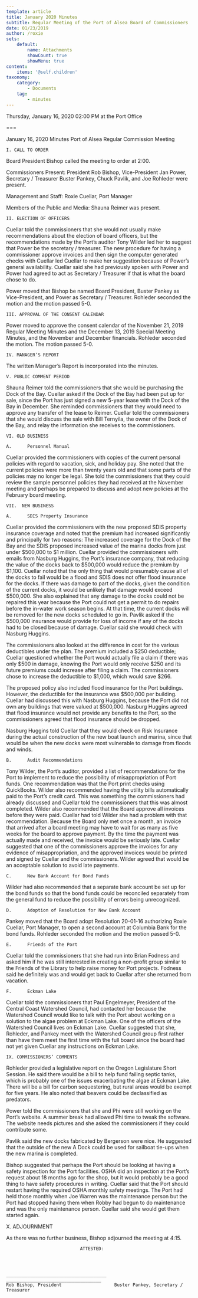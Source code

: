 ```yaml
---
template: article
title: January 2020 Minutes
subtitle: Regular Meeting of the Port of Alsea Board of Commissioners
date: 01/23/2019
author: /roxie
sets:
    default:
        name: Attachments
        showCount: true
        showMenu: true
content:
    items: '@self.children'
taxonomy:
    category: 
        - Documents
    tag: 
        - minutes
---
```


Thursday, January 16, 2020 02:00 PM at the Port Office

===

January 16, 2020 Minutes
Port of Alsea Regular Commission Meeting

    I. CALL TO ORDER

Board President Bishop called the meeting to order at 2:00.

Commissioners Present:  President Rob Bishop, Vice-President Jan Power, Secretary / Treasurer Buster Pankey, Chuck Pavlik, and Joe Rohleder were present.

Management and Staff:  Roxie Cuellar, Port Manager

Members of the Public and Media:	  Shauna Reimer was present.

    II. ELECTION OF OFFICERS

Cuellar told the commissioners that she would not usually make recommendations about the election of board officers, but the recommendations made by the Port’s auditor Tony Wilder led her to suggest that Power be the secretary / treasurer.  The new procedure for having a commissioner approve invoices and then sign the computer generated checks with Cuellar led Cuellar to make her suggestion because of Power’s general availability.  Cuellar said she had previously spoken with Power and Power had agreed to act as Secretary / Treasurer if that is what the board chose to do.

Power moved that Bishop be named Board President, Buster Pankey as Vice-President, and Power as Secretary / Treasurer.  Rohleder seconded the motion and the motion passed 5-0. 

    III. APPROVAL OF THE CONSENT CALENDAR

Power moved to approve the consent calendar of the November 21, 2019 Regular Meeting Minutes and the December 13, 2019 Special Meeting Minutes, and the November and December financials.  Rohleder seconded the motion.  The motion passed 5-0.

    IV. MANAGER’S REPORT

The written Manager’s Report is incorporated into the minutes.

    V. PUBLIC COMMENT PERIOD

Shauna Reimer told the commissioners that she would be purchasing the Dock of the Bay.  Cuellar asked if the Dock of the Bay had been put up for sale, since the Port has just signed a new 5-year lease with the Dock of the Bay in December.  She reminded commissioners that they would need to approve any transfer of the lease to Reimer.  Cuellar told the commissioners that she would discuss the sale with Bill Ternyila, the owner of the Dock of the Bay, and relay the information she receives to the commissioners.
  
    VI. OLD BUSINESS

    A.   	Personnel Manual

Cuellar provided the commissioners with copies of the current personal policies with regard to vacation, sick, and holiday pay.  She noted that the current policies were more than twenty years old and that some parts of the policies may no longer be legal.  She told the commissioners that they could review the sample personnel policies they had received at the November meeting and perhaps be prepared to discuss and adopt new policies at the February board meeting.


    VII.  NEW BUSINESS

    A.  	SDIS Property Insurance

Cuellar provided the commissioners with the new proposed SDIS property insurance coverage and noted that the premium had increased significantly and principally for two reasons:  The increased coverage for the Dock of the Bay and the SDIS proposed increased value of the marina docks from just under $500,000 to $1 million.  Cuellar provided the commissioners with emails from Nasburg Huggins, the Port’s insurance company, that reducing the value of the docks back to $500,000 would reduce the premium by $1,100.  Cuellar noted that the only thing that would presumably cause all of the docks to fail would be a flood and SDIS does not offer flood insurance for the docks.  If there was damage to part of the docks, given the condition of the current docks, it would be unlikely that damage would exceed $500,000.  She also explained that any damage to the docks could not be repaired this year because the Port could not get a permit to do repairs before the in-water work season begins.  At that time, the current docks will be removed for the new docks scheduled to go in. Pavlik asked if the $500,000 insurance would provide for loss of income if any of the docks had to be closed because of damage.  Cuellar said she would check with Nasburg Huggins.

The commissioners also looked at the difference in cost for the various deductibles under the plan.  The premium included a $250 deductible; Cuellar questioned whether the Port would actually file a claim if there was only $500 in damage, knowing the Port would only receive $250 and its future premiums could increase after filing a claim.  The commissioners chose to increase the deductible to $1,000, which would save $266.  

The proposed policy also included flood insurance for the Port buildings.  However, the deductible for the insurance was $500,000 per building.  Cuellar had discussed this with Nasburg Huggins, because the Port did not own any buildings that were valued at $500,000.  Nasburg Huggins agreed that flood insurance would not provide any benefits to the Port, so the commissioners agreed that flood insurance should be dropped.

Nasburg Huggins told Cuellar that they would check on Risk Insurance during the actual construction of the new boat launch and marina, since that would be when the new docks were most vulnerable to damage from floods and winds.

    B.  	Audit Recommendations

Tony Wilder, the Port’s auditor, provided a list of recommendations for the Port to implement to reduce the possibility of misappropriation of Port funds.  One recommendation was that the Port print checks using QuickBooks.  Wilder also recommended having the utility bills automatically paid to the Port’s credit card.  This was something the commissioners had already discussed and Cuellar told the commissioners that this was almost completed.  Wilder also recommended that the Board approve all invoices before they were paid.  Cuellar had told Wilder she had a problem with that recommendation.  Because the Board only met once a month, an invoice that arrived after a board meeting may have to wait for as many as five weeks for the board to approve payment.  By the time the payment was actually made and received, the invoice would be seriously late.  Cuellar suggested that one of the commissioners approve the invoices for any evidence of misappropriation, and the approved invoices would be printed and signed by Cuellar and the commissioners.  Wilder agreed that would be an acceptable solution to avoid late payments.

    C.   	New Bank Account for Bond Funds

Wilder had also recommended that a separate bank account be set up for the bond funds so that the bond funds could be reconciled separately from the general fund to reduce the possibility of errors being unrecognized.  

    D.   	Adoption of Resolution for New Bank Account

Pankey moved that the Board adopt Resolution 20-01-16 authorizing Roxie Cuellar, Port Manager, to open a second account at Columbia Bank for the bond funds.  Rohleder seconded the motion and the motion passed 5-0.

    E.   	Friends of the Port

Cuellar told the commissioners that she had run into Brian Fodness and asked him if he was still interested in creating a non-profit group similar to the Friends of the Library to help raise money for Port projects.  Fodness said he definitely was and would get back to Cuellar after she returned from vacation.

    F.   	Eckman Lake

Cuellar told the commissioners that Paul Engelmeyer, President of the Central Coast Watershed Council, had contacted her because the Watershed Council would like to talk with the Port about working on a solution to the algae problem at Eckman Lake.  One of the officers of the Watershed Council lives on Eckman Lake.  Cuellar suggested that she, Rohleder, and Pankey meet with the Watershed Council group first rather than have them meet the first time with the full board since the board had not yet given Cuellar any instructions on Eckman Lake. 



    IX. COMMISSIONERS’ COMMENTS

Rohleder provided a legislative report on the Oregon Legislature Short Session.  He said there would be a bill to help fund failing septic tanks, which is probably one of the issues exacerbating the algae at Eckman Lake.  There will be a bill for carbon sequestering, but rural areas would be exempt for five years.  He also noted that beavers could be declassified as predators.

Power told the commissioners that she and Phi were still working on the Port’s website.  A summer break had allowed Phi time to tweak the software.  The website needs pictures and she asked the commissioners if they could contribute some.

Pavlik said the new docks fabricated by Bergerson were nice.  He suggested that the outside of the new A Dock could be used for sailboat tie-ups when the new marina is completed.

Bishop suggested that perhaps the Port should be looking at having a safety inspection for the Port facilities.  OSHA did an inspection at the Port’s request about 18 months ago for the shop, but it would probably be a good thing to have safety procedures in writing.  Cuellar said that the Port should restart having the required OSHA monthly safety meetings.  The Port had held those monthly when Joe Warren was the maintenance person but the Port had stopped having them when Robby had begun to do maintenance and was the only maintenance person. Cuellar said she would get them started again.

X. 	ADJOURNMENT

As there was no further business, Bishop adjourned the meeting at 4:15.


								ATTESTED:




    ______________________________________	____________________________________
    Rob Bishop, President					 Buster Pankey, Secretary / Treasurer





